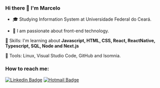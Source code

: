 ### Hi there 👋 I'm Marcelo
  

- :mortar_board: Studying Information System at Universidade Federal do Ceará.

- 🥰 I am passionate about front-end technology.

  

🧠 Skills: I'm learning about <strong>Javascript, HTML, CSS, React, ReactNative, Typescript, SQL, Node and Next.js </strong>

  
  

:briefcase: Tools: Linux, Visual Studio Code, GitHub and Isomnia.

  
  

### How to reach me:

  

[![Linkedin Badge](https://img.shields.io/badge/LinkedIn-1781EB?style=for-the-badge&logo=linkedin&logoColor=fff&labelColor=1781EB)](https://www.linkedin.com/in/marcelo-santana-0bab88208/) [![Hotmail Badge](https://img.shields.io/badge/Outlook-1781EB?style=for-the-badge&logo=gmail&logoColor=fff&labelColor=1781EB)](mailto:marcelo_santana_2@hotmail.com)

<!--
**marrcelosantana/marrcelosantana** is a ✨ _special_ ✨ repository because its `README.md` (this file) appears on your GitHub profile.

Here are some ideas to get you started:

- 🔭 I’m currently working on ...
- 🌱 I’m currently learning ...
- 👯 I’m looking to collaborate on ...
- 🤔 I’m looking for help with ...
- 💬 Ask me about ...
- 📫 How to reach me: ...
- 😄 Pronouns: ...
- ⚡ Fun fact: ...
-->
